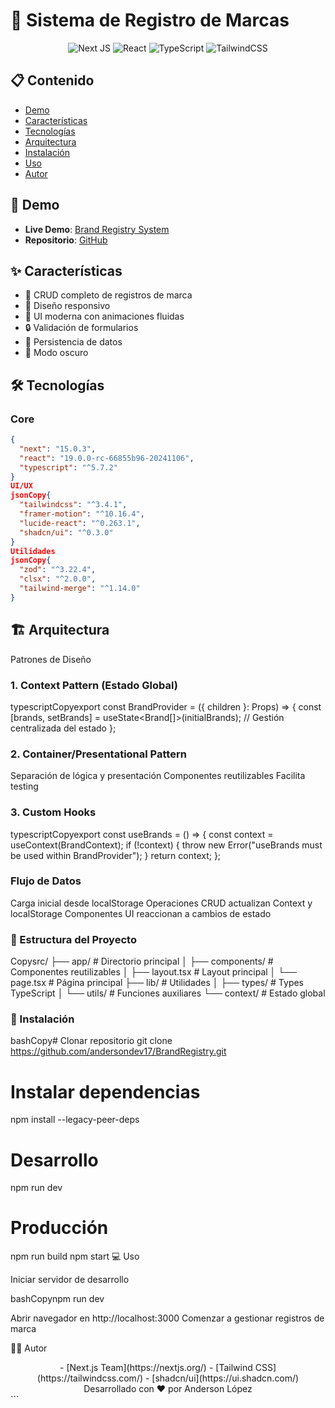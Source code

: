 # 🎯 Sistema de Registro de Marcas 

<div align="center">

![Next JS](https://img.shields.io/badge/Next-black?style=for-the-badge&logo=next.js&logoColor=white)
![React](https://img.shields.io/badge/react-%2320232a.svg?style=for-the-badge&logo=react&logoColor=%2361DAFB)
![TypeScript](https://img.shields.io/badge/typescript-%23007ACC.svg?style=for-the-badge&logo=typescript&logoColor=white)
![TailwindCSS](https://img.shields.io/badge/tailwindcss-%2338B2AC.svg?style=for-the-badge&logo=tailwind-css&logoColor=white)

</div>

## 📋 Contenido
- [Demo](#-demo)
- [Características](#-características)
- [Tecnologías](#-tecnologías)
- [Arquitectura](#-arquitectura)
- [Instalación](#-instalación)
- [Uso](#-uso)
- [Autor](#-autor)

## 🚀 Demo

- **Live Demo**: [Brand Registry System](https://brand-registry.vercel.app/)
- **Repositorio**: [GitHub](https://github.com/andersondev17/BrandRegistry)

## ✨ Características

- 🔄 CRUD completo de registros de marca
- 📱 Diseño responsivo
- 🎨 UI moderna con animaciones fluidas
- 🔒 Validación de formularios
- 💾 Persistencia de datos
- 🌙 Modo oscuro

## 🛠 Tecnologías

### Core
```json
{
  "next": "15.0.3",
  "react": "19.0.0-rc-66855b96-20241106",
  "typescript": "^5.7.2"
}
UI/UX
jsonCopy{
  "tailwindcss": "^3.4.1",
  "framer-motion": "^10.16.4",
  "lucide-react": "^0.263.1",
  "shadcn/ui": "^0.3.0"
}
Utilidades
jsonCopy{
  "zod": "^3.22.4",
  "clsx": "^2.0.0",
  "tailwind-merge": "^1.14.0"
}

```

## 🏗 Arquitectura
Patrones de Diseño
### 1. Context Pattern (Estado Global)
typescriptCopyexport const BrandProvider = ({ children }: Props) => {
  const [brands, setBrands] = useState<Brand[]>(initialBrands);
  // Gestión centralizada del estado
};
### 2. Container/Presentational Pattern

Separación de lógica y presentación
Componentes reutilizables
Facilita testing

### 3. Custom Hooks

typescriptCopyexport const useBrands = () => {
  const context = useContext(BrandContext);
  if (!context) {
    throw new Error("useBrands must be used within BrandProvider");
  }
  return context;
};
### Flujo de Datos

Carga inicial desde localStorage
Operaciones CRUD actualizan Context y localStorage
Componentes UI reaccionan a cambios de estado

### 📁 Estructura del Proyecto
Copysrc/
├── app/                  # Directorio principal
│   ├── components/      # Componentes reutilizables
│   ├── layout.tsx      # Layout principal
│   └── page.tsx        # Página principal
├── lib/                 # Utilidades
│   ├── types/         # Types TypeScript
│   └── utils/         # Funciones auxiliares
└── context/            # Estado global
### 🚀 Instalación
bashCopy# Clonar repositorio
git clone https://github.com/andersondev17/BrandRegistry.git

# Instalar dependencias
npm install --legacy-peer-deps

# Desarrollo
npm run dev

# Producción
npm run build
npm start
💻 Uso

Iniciar servidor de desarrollo

bashCopynpm run dev

Abrir navegador en http://localhost:3000
Comenzar a gestionar registros de marca

👨‍💻 Autor
<div align="center">
- [Next.js Team](https://nextjs.org/)
- [Tailwind CSS](https://tailwindcss.com/)
- [shadcn/ui](https://ui.shadcn.com/)
</div>

<div align="center">
Desarrollado con ❤️ por Anderson López
</div>
```
